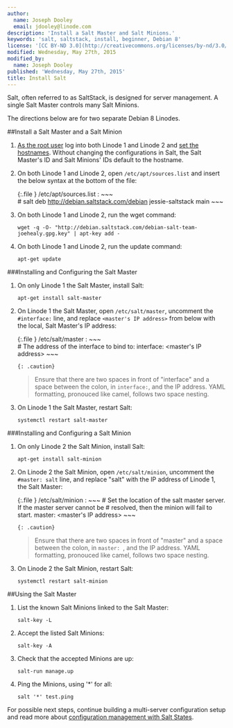 ```yaml
---
author:
  name: Joseph Dooley
  email: jdooley@linode.com
description: 'Install a Salt Master and Salt Minions.'
keywords: 'salt, saltstack, install, beginner, Debian 8'
license: '[CC BY-ND 3.0](http://creativecommons.org/licenses/by-nd/3.0/us/)'
modified: Wednesday, May 27th, 2015
modified_by:
  name: Joseph Dooley
published: 'Wednesday, May 27th, 2015'
title: Install Salt
---
```


Salt, often referred to as SaltStack, is designed for server management. A single Salt Master controls many Salt Minions.

The directions below are for two separate Debian 8 Linodes.

##Install a Salt Master and a Salt Minion


1.  <a href="http://docs.saltstack.com/en/latest/ref/configuration/nonroot.html" target="_blank">As the root user</a> log into both Linode 1 and Linode 2  and <a href="https://www.linode.com/docs/getting-started#setting-the-hostname" target="_blank">set the hostnames</a>. Without changing the configurations in Salt, the Salt Master's ID and Salt Minions' IDs default to the hostname. 

2. On both Linode 1 and Linode 2, open `/etc/apt/sources.list` and insert the below syntax at the bottom of the file: 
    
	{:.file }
	/etc/apt/sources.list
	:  ~~~  
	   # salt
	   deb http://debian.saltstack.com/debian jessie-saltstack main
	   ~~~

3.  On both Linode 1 and Linode 2, run the wget command:
	
		wget -q -O- "http://debian.saltstack.com/debian-salt-team-joehealy.gpg.key" | apt-key add -

4.  On both Linode 1 and Linode 2, run the update command:

		apt-get update

###Installing and Configuring the Salt Master

1.  On only Linode 1 the Salt Master, install Salt:

        apt-get install salt-master

2.  On Linode 1 the Salt Master, open `/etc/salt/master`, uncomment the `#interface:` line, and replace `<master's IP address>` from below with the local, Salt Master's IP address:

    {:.file }
    /etc/salt/master 
    :   ~~~  
        # The address of the interface to bind to:
          interface: <master's IP address>
        ~~~

        {: .caution}
    >
    > Ensure that there are two spaces in front of "interface" and a space between the colon, in `interface:`, and the IP address. YAML formatting, pronouced like camel, follows two space nesting.



3.  On Linode 1 the Salt Master, restart Salt:

        systemctl restart salt-master

###Installing and Configuring a Salt Minion

1.  On only Linode 2 the Salt Minion, install Salt:

        apt-get install salt-minion
    
2.  On Linode 2 the Salt Minion, open `/etc/salt/minion`, uncomment the `#master: salt` line, and replace "salt" with the IP address of Linode 1, the Salt Master:

    {:.file }
    /etc/salt/minion 
    :   ~~~ 
        # Set the location of the salt master server. If the master server cannot be
        # resolved, then the minion will fail to start. 
          master: <master's IP address>
        ~~~

        {: .caution}
    >
    > Ensure that there are two spaces in front of "master" and a space between the colon, in `master: `, and the IP address. YAML formatting, pronouced like camel, follows two space nesting.


3.  On Linode 2 the Salt Minion, restart Salt:

        systemctl restart salt-minion

##Using the Salt Master

1.  List the known Salt Minions linked to the Salt Master:

        salt-key -L

2.  Accept the listed Salt Minions:

        salt-key -A

3.  Check that the accepted Minions are up:

        salt-run manage.up

4.  Ping the Minions, using '*' for all:

        salt '*' test.ping

For possible next steps, continue building a multi-server configuration setup and read more about <a href="/docs/networking/salt/salt-states-apache-mysql-php-fail2ban" target="_blank">configuration management with Salt States</a>.

